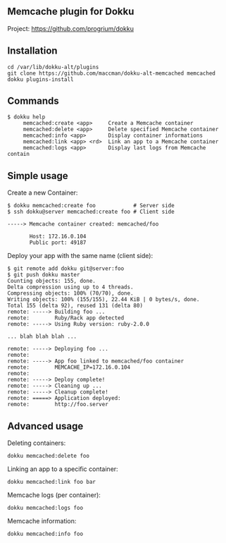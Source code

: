 Memcache plugin for Dokku
----------------------

Project: https://github.com/progrium/dokku

Installation
------------
```
cd /var/lib/dokku-alt/plugins
git clone https://github.com/maccman/dokku-alt-memcached memcached
dokku plugins-install
```


Commands
--------
```
$ dokku help
     memcached:create <app>     Create a Memcache container
     memcached:delete <app>     Delete specified Memcache container
     memcached:info <app>       Display container informations
     memcached:link <app> <rd>  Link an app to a Memcache container
     memcached:logs <app>       Display last logs from Memcache contain
```

Simple usage
------------

Create a new Container:
```
$ dokku memcached:create foo            # Server side
$ ssh dokku@server memcached:create foo # Client side

-----> Memcache container created: memcached/foo

       Host: 172.16.0.104
       Public port: 49187
```

Deploy your app with the same name (client side):
```
$ git remote add dokku git@server:foo
$ git push dokku master
Counting objects: 155, done.
Delta compression using up to 4 threads.
Compressing objects: 100% (70/70), done.
Writing objects: 100% (155/155), 22.44 KiB | 0 bytes/s, done.
Total 155 (delta 92), reused 131 (delta 80)
remote: -----> Building foo ...
remote:        Ruby/Rack app detected
remote: -----> Using Ruby version: ruby-2.0.0

... blah blah blah ...

remote: -----> Deploying foo ...
remote:
remote: -----> App foo linked to memcached/foo container
remote:        MEMCACHE_IP=172.16.0.104
remote:
remote: -----> Deploy complete!
remote: -----> Cleaning up ...
remote: -----> Cleanup complete!
remote: =====> Application deployed:
remote:        http://foo.server
```


Advanced usage
--------------

Deleting containers:
```
dokku memcached:delete foo
```

Linking an app to a specific container:
```
dokku memcached:link foo bar
```

Memcache logs (per container):
```
dokku memcached:logs foo
```

Memcache information:
```
dokku memcached:info foo
```
